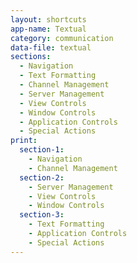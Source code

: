 ```yaml
---
layout: shortcuts
app-name: Textual
category: communication
data-file: textual
sections:
  - Navigation
  - Text Formatting
  - Channel Management
  - Server Management
  - View Controls
  - Window Controls
  - Application Controls
  - Special Actions
print:
  section-1:
    - Navigation
    - Channel Management
  section-2:
    - Server Management
    - View Controls
    - Window Controls
  section-3:
    - Text Formatting
    - Application Controls
    - Special Actions
---
```

